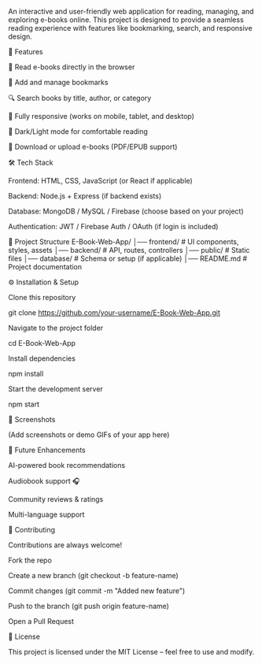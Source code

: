 An interactive and user-friendly web application for reading, managing, and exploring e-books online. This project is designed to provide a seamless reading experience with features like bookmarking, search, and responsive design.

🚀 Features

📖 Read e-books directly in the browser

🔖 Add and manage bookmarks

🔍 Search books by title, author, or category

📱 Fully responsive (works on mobile, tablet, and desktop)

🌙 Dark/Light mode for comfortable reading

💾 Download or upload e-books (PDF/EPUB support)

🛠️ Tech Stack

Frontend: HTML, CSS, JavaScript (or React if applicable)

Backend: Node.js + Express (if backend exists)

Database: MongoDB / MySQL / Firebase (choose based on your project)

Authentication: JWT / Firebase Auth / OAuth (if login is included)

📂 Project Structure
E-Book-Web-App/
│── frontend/         # UI components, styles, assets
│── backend/          # API, routes, controllers
│── public/           # Static files
│── database/         # Schema or setup (if applicable)
│── README.md         # Project documentation

⚙️ Installation & Setup

Clone this repository

git clone https://github.com/your-username/E-Book-Web-App.git


Navigate to the project folder

cd E-Book-Web-App


Install dependencies

npm install


Start the development server

npm start

📸 Screenshots

(Add screenshots or demo GIFs of your app here)

🌟 Future Enhancements

AI-powered book recommendations

Audiobook support 🎧

Community reviews & ratings

Multi-language support

🤝 Contributing

Contributions are always welcome!

Fork the repo

Create a new branch (git checkout -b feature-name)

Commit changes (git commit -m "Added new feature")

Push to the branch (git push origin feature-name)

Open a Pull Request

📜 License

This project is licensed under the MIT License – feel free to use and modify.
